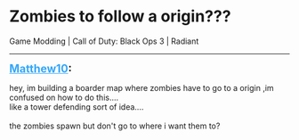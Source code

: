 # Zombies to follow a origin???
Game Modding | Call of Duty: Black Ops 3 | Radiant

---
<strong style="font-size: 1.4em;"><span style="text-decoration: underline;text-decoration-color: #34a7f9;"><span style="color:#34a7f9;">Matthew10</span></span>:</strong>

<p>hey, im building a boarder map where zombies have to go to a origin ,im confused on how to do this....<br />like a tower defending sort of idea....<br /><br />the zombies spawn but don&#39;t go to where i want them to?</p>
